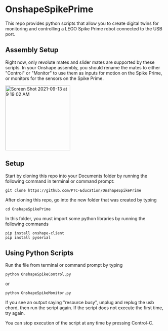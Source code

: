 # OnshapeSpikePrime
This repo provides python scripts that allow you to create digital twins for monitoring and controlling a LEGO Spike Prime robot connected to the USB port.

## Assembly Setup
Right now, only revolute mates and slider mates are supported by these scripts. In your Onshape assembly, you should rename the mates to either "Control" or "Monitor" to use them as inputs for motion on the Spike Prime, or monitors for the sensors on the Spike Prime.

<img width="205" alt="Screen Shot 2021-09-13 at 9 19 02 AM" src="https://user-images.githubusercontent.com/54808875/133090701-4d009f52-1db0-4f9e-94dc-f824d0e94912.png">

## Setup

Start by cloning this repo into your Documents folder by running the following command in terminal or command prompt:
```
git clone https://github.com/PTC-Education/OnshapeSpikePrime
```
After cloning this repo, go into the new folder that was created by typing
```
cd OnshapeSpikePrime
```
In this folder, you must import some python libraries by running the following commands
```
pip install onshape-client
pip install pyserial
```

## Using Python Scripts

Run the file from terminal or command prompt by typing
```
python OnshapeSpikeControl.py
```
or
```
python OnshapeSpikeMonitor.py
```

If you see an output saying "resource busy", unplug and replug the usb chord, then run the script again. If the script does not execute the first time, try again.

You can stop execution of the script at any time by pressing Control-C.
